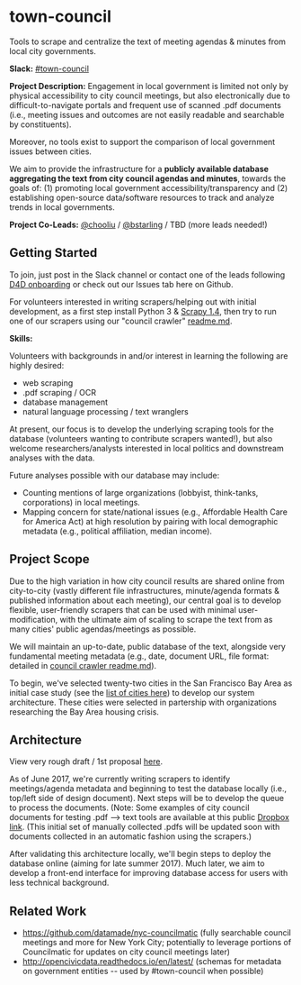 
# town-council
Tools to scrape and centralize the text of meeting agendas & minutes from local city governments.

**Slack:** [#town-council](http://datafordemocracy.slack.com/messages/town-council)

**Project Description:**
Engagement in local government is limited not only by physical accessibility to city council meetings, but also electronically due to difficult-to-navigate portals and frequent use of scanned .pdf documents (i.e., meeting issues and outcomes are not easily readable and searchable by constituents).

Moreover, no tools exist to support the comparison of local government issues between cities.

We aim to provide the infrastructure for a **publicly available database aggregating the text from city council agendas and minutes**, towards the goals of: (1) promoting local government accessibility/transparency and (2) establishing open-source data/software resources to track and analyze trends in local governments.

**Project Co-Leads:**
[@chooliu](https://datafordemocracy.slack.com/messages/@chooliu/) / [@bstarling](https://datafordemocracy.slack.com/messages/@bstarling/) / TBD (more leads needed!)

## Getting Started

To join, just post in the Slack channel or contact one of the leads following [D4D onboarding](https://github.com/Data4Democracy/read-this-first) or check out our Issues tab here on Github.

For volunteers interested in writing scrapers/helping out with initial development, as a first step install Python 3 & [Scrapy 1.4](https://scrapy.org), then try to run one of our scrapers using our "council crawler" [readme.md](./council_crawler/readme.md). 

**Skills:**

Volunteers with backgrounds in and/or interest in learning the following are highly desired:

* web scraping
* .pdf scraping / OCR
* database management
* natural language processing / text wranglers

At present, our focus is to develop the underlying scraping tools for the database (volunteers wanting to contribute scrapers wanted!), but also welcome researchers/analysts interested in local politics and downstream analyses with the data.

Future analyses possible with our database may include:

* Counting mentions of large organizations (lobbyist, think-tanks, corporations) in local meetings.
* Mapping concern for state/national issues (e.g., Affordable Health Care for America Act) at high resolution by pairing with local demographic metadata (e.g., political affiliation, median income).

## Project Scope

Due to the high variation in how city council results are shared online from city-to-city (vastly different file infrastructures, minute/agenda formats & published information about each meeting), our central goal is to develop flexible, user-friendly scrapers that can be used with minimal user-modification, with the ultimate aim of scaling to scrape the text from as many cities' public agendas/meetings as possible.

We will maintain an up-to-date, public database of the text, alongside very fundamental meeting metadata (e.g., date, document URL, file format: detailed in [council crawler readme.md](https://github.com/Data4Democracy/town-council/tree/master/council_crawler#basic-structure)).

To begin, we've selected twenty-two cities in the San Francisco Bay Area as initial case study (see the [list of cities here](./city_metadata/)) to develop our system architecture. These cities were selected in partership with organizations researching the Bay Area housing crisis.

## Architecture
View very rough draft / 1st proposal [here](./design_doc.png).

As of June 2017, we're currently writing scrapers to identify meetings/agenda metadata and beginning to test the database locally (i.e., top/left side of design document). Next steps will be to develop the queue to process the documents. (Note: Some examples of city council documents for testing .pdf --> text tools are available at this public [Dropbox link](https://www.dropbox.com/sh/9bxu3ruvjsrir7o/AABg4uCiKczYK4gzD6OV_hbOa). (This initial set of manually collected .pdfs will be updated soon with documents collected in an automatic fashion using the scrapers.)

After validating this architecture locally, we'll begin steps to deploy the database online (aiming for late summer 2017). Much later, we aim to develop a front-end interface for improving database access for users with less technical background.

## Related Work
* https://github.com/datamade/nyc-councilmatic (fully searchable council meetings and more for New York City; potentially to leverage portions of Councilmatic for updates on city council meetings later)
* http://opencivicdata.readthedocs.io/en/latest/ (schemas for metadata on government entities -- used by #town-council when possible)
